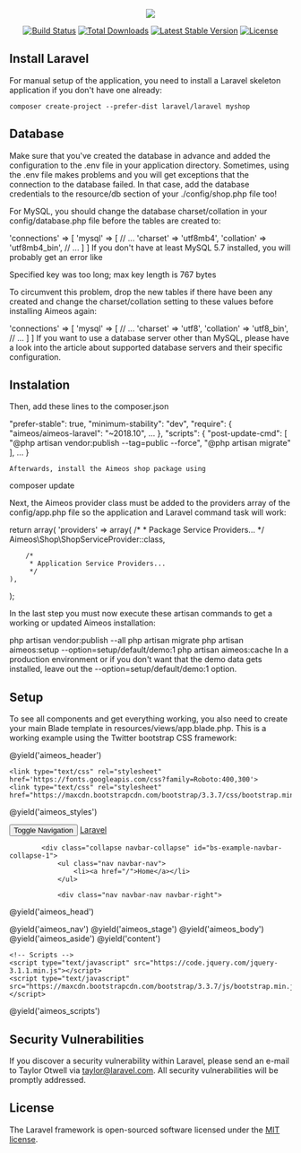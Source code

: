 <p align="center"><img src="https://laravel.com/assets/img/components/logo-laravel.svg"></p>

<p align="center">
<a href="https://travis-ci.org/laravel/framework"><img src="https://travis-ci.org/laravel/framework.svg" alt="Build Status"></a>
<a href="https://packagist.org/packages/laravel/framework"><img src="https://poser.pugx.org/laravel/framework/d/total.svg" alt="Total Downloads"></a>
<a href="https://packagist.org/packages/laravel/framework"><img src="https://poser.pugx.org/laravel/framework/v/stable.svg" alt="Latest Stable Version"></a>
<a href="https://packagist.org/packages/laravel/framework"><img src="https://poser.pugx.org/laravel/framework/license.svg" alt="License"></a>
</p>

## Install Laravel
For manual setup of the application, you need to install a Laravel skeleton application if you don't have one already:

    composer create-project --prefer-dist laravel/laravel myshop

## Database
Make sure that you've created the database in advance and added the configuration to the .env file in your application directory. Sometimes, using the .env file makes problems and you will get exceptions that the connection to the database failed. In that case, add the database credentials to the resource/db section of your ./config/shop.php file too!

For MySQL, you should change the database charset/collation in your config/database.php file before the tables are created to:

'connections' => [
    'mysql' => [
        // ...
        'charset' => 'utf8mb4',
        'collation' => 'utf8mb4_bin',
        // ...
    ]
]
If you don't have at least MySQL 5.7 installed, you will probably get an error like

Specified key was too long; max key length is 767 bytes

To circumvent this problem, drop the new tables if there have been any created and change the charset/collation setting to these values before installing Aimeos again:

'connections' => [
    'mysql' => [
        // ...
        'charset' => 'utf8',
        'collation' => 'utf8_bin',
        // ...
    ]
]
If you want to use a database server other than MySQL, please have a look into the article about supported database servers and their specific configuration.

## Instalation

Then, add these lines to the composer.json

 "prefer-stable": true,
    "minimum-stability": "dev",
    "require": {
        "aimeos/aimeos-laravel": "~2018.10",
        ...
    },
    "scripts": {
        "post-update-cmd": [
            "@php artisan vendor:publish --tag=public --force",
            "@php artisan migrate"
        ],
        ...
    }
    
    Afterwards, install the Aimeos shop package using

composer update

Next, the Aimeos provider class must be added to the providers array of the config/app.php file so the application and Laravel command task will work:

return array(
    'providers' => array(
        /*
         * Package Service Providers...
         */
        Aimeos\Shop\ShopServiceProvider::class,

        /*
         * Application Service Providers...
         */
    ),
);

In the last step you must now execute these artisan commands to get a working or updated Aimeos installation:

php artisan vendor:publish --all
php artisan migrate
php artisan aimeos:setup --option=setup/default/demo:1
php artisan aimeos:cache
In a production environment or if you don't want that the demo data gets installed, leave out the --option=setup/default/demo:1 option.

## Setup
To see all components and get everything working, you also need to create your main Blade template in resources/views/app.blade.php. This is a working example using the Twitter bootstrap CSS framework:

<!DOCTYPE html>
<html lang="en" class="no-js">
<head>
	<meta charset="utf-8">
	<meta http-equiv="X-UA-Compatible" content="IE=edge">
	<meta name="viewport" content="width=device-width, initial-scale=1">
@yield('aimeos_header')
	<title>Aimeos on Laravel</title>

	<link type="text/css" rel="stylesheet" href='https://fonts.googleapis.com/css?family=Roboto:400,300'>
    <link type="text/css" rel="stylesheet" href="https://maxcdn.bootstrapcdn.com/bootstrap/3.3.7/css/bootstrap.min.css">
@yield('aimeos_styles')
</head>
<body>
	<nav class="navbar navbar-default">
	<div class="container-fluid">
			<div class="navbar-header">
				<button type="button" class="navbar-toggle collapsed" data-toggle="collapse" data-target="#bs-example-navbar-collapse-1">
					<span class="sr-only">Toggle Navigation</span>
					<span class="icon-bar"></span>
					<span class="icon-bar"></span>
					<span class="icon-bar"></span>
				</button>
				<a class="navbar-brand" href="#">Laravel</a>
			</div>

			<div class="collapse navbar-collapse" id="bs-example-navbar-collapse-1">
				<ul class="nav navbar-nav">
					<li><a href="/">Home</a></li>
				</ul>

				<div class="nav navbar-nav navbar-right">
@yield('aimeos_head')
				</div>
			</div>
		</div>
	</nav>
    <div class="col-xs-12">
@yield('aimeos_nav')
@yield('aimeos_stage')
@yield('aimeos_body')
@yield('aimeos_aside')
@yield('content')
	</div>

	<!-- Scripts -->
	<script type="text/javascript" src="https://code.jquery.com/jquery-3.1.1.min.js"></script>
	<script type="text/javascript" src="https://maxcdn.bootstrapcdn.com/bootstrap/3.3.7/js/bootstrap.min.js"></script>
@yield('aimeos_scripts')
	</body>
</html>

## Security Vulnerabilities

If you discover a security vulnerability within Laravel, please send an e-mail to Taylor Otwell via [taylor@laravel.com](mailto:taylor@laravel.com). All security vulnerabilities will be promptly addressed.

## License

The Laravel framework is open-sourced software licensed under the [MIT license](https://opensource.org/licenses/MIT).
